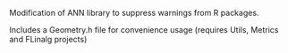 Modification of ANN library to suppress warnings from R packages.

Includes a Geometry.h file for convenience usage (requires Utils, Metrics and FLinalg projects)
